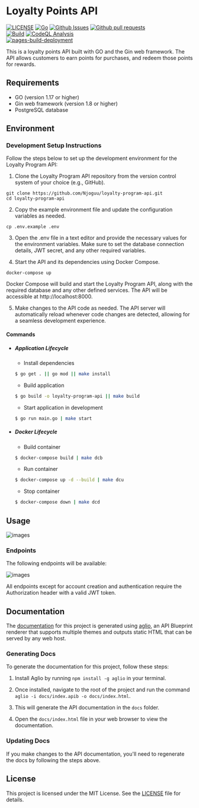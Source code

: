 # Loyalty Points API
[![LICENSE](https://img.shields.io/github/license/Njoguu/loyalty-program-api?color=blue)](https://github.com/Njoguu/loyalty-points-system-api/blob/main/LICENSE) 
[![Go](https://img.shields.io/github/go-mod/go-version/Njoguu/loyalty-program-api)](https://github.com/Njoguu/loyalty-program-api)
[![Github Issues](https://img.shields.io/github/issues-raw/Njoguu/loyalty-program-api)](https://github.com/Njoguu/loyalty-program-api/issues) 
[![Github pull requests](https://img.shields.io/github/issues-pr-raw/Njoguu/loyalty-program-api?color=yellow)](https://github.com/Njoguu/loyalty-program-api/pulls)
<br>
[![Build](https://github.com/Njoguu/loyalty-program-api/actions/workflows/build.yml/badge.svg?branch=main)](https://github.com/Njoguu/loyalty-program-api/actions/workflows/build.yml)
[![CodeQL Analysis](https://github.com/Njoguu/loyalty-program-api/actions/workflows/codeql_analysis.yml/badge.svg?branch=main)](https://github.com/Njoguu/loyalty-program-api/actions/workflows/codeql_analysis.yml) <br>
[![pages-build-deployment](https://github.com/Njoguu/loyalty-program-api/actions/workflows/pages/pages-build-deployment/badge.svg?branch=main)](https://github.com/Njoguu/loyalty-program-api/actions/workflows/pages/pages-build-deployment)
<br>

This is a loyalty points API built with GO and the Gin web framework. The API allows customers to earn points for purchases, and redeem those points for rewards.

## Requirements
- GO (version 1.17 or higher)
- Gin web framework (version 1.8 or higher)
- PostgreSQL database 

## Environment
### Development Setup Instructions
Follow the steps below to set up the development environment for the Loyalty Program API:

1. Clone the Loyalty Program API repository from the version control system of your choice (e.g., GitHub).

```shell
git clone https://github.com/Njoguu/loyalty-program-api.git
cd loyalty-program-api
```

2. Copy the example environment file and update the configuration variables as needed.

```shell
cp .env.example .env
```

3. Open the .env file in a text editor and provide the necessary values for the environment variables. Make sure to set the database connection details, JWT secret, and any other required variables.

4. Start the API and its dependencies using Docker Compose.

```shell
docker-compose up
```
Docker Compose will build and start the Loyalty Program API, along with the required database and any other defined services. The API will be accessible at http://localhost:8000.

5. Make changes to the API code as needed. The API server will automatically reload whenever code changes are detected, allowing for a seamless development experience.

#### Commands

- ##### Application Lifecycle

  - Install dependencies

  ```sh
  $ go get . || go mod || make install
  ```

  - Build application

  ```sh
  $ go build -o loyalty-program-api || make build
  ```

  - Start application in development

  ```sh
  $ go run main.go | make start
  ```

* ##### Docker Lifecycle

  - Build container

  ```sh
  $ docker-compose build | make dcb
  ```
  
  - Run container

  ```sh
  $ docker-compose up -d --build | make dcu
  ```

  - Stop container

  ```sh
  $ docker-compose down | make dcd
  ```

## Usage

![images](https://user-images.githubusercontent.com/60213982/224079894-df3edad3-cea7-45c4-9c3b-5017926a54b2.png)

### Endpoints
The following endpoints will be available:

![images](https://user-images.githubusercontent.com/60213982/224079894-df3edad3-cea7-45c4-9c3b-5017926a54b2.png)

All endpoints except for account creation and authentication require the Authorization header with a valid JWT token.

## Documentation

The [documentation](https://njoguu.github.io/loyalty-program-api/) for this project is generated using [aglio](https://github.com/danielgtaylor/aglio), an API Blueprint renderer that supports multiple themes and outputs static HTML that can be served by any web host.

### Generating Docs

To generate the documentation for this project, follow these steps:

1. Install Aglio by running `npm install -g aglio` in your terminal.

2. Once installed, navigate to the root of the project and run the command `aglio -i docs/index.apib -o docs/index.html`.

3. This will generate the API documentation in the `docs` folder.

4. Open the `docs/index.html` file in your web browser to view the documentation.

### Updating Docs

If you make changes to the API documentation, you'll need to regenerate the docs by following the steps above.

## License
This project is licensed under the MIT License. See the [LICENSE](https://github.com/Njoguu/loyalty-points-system-api/blob/main/LICENSE) file for details.
